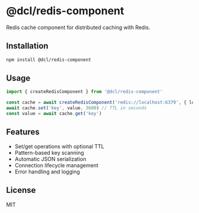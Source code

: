 # @dcl/redis-component

Redis cache component for distributed caching with Redis.

## Installation

```bash
npm install @dcl/redis-component
```

## Usage

```typescript
import { createRedisComponent } from '@dcl/redis-component'

const cache = await createRedisComponent('redis://localhost:6379', { logs })
await cache.set('key', value, 3600) // TTL in seconds
const value = await cache.get('key')
```

## Features

- Set/get operations with optional TTL
- Pattern-based key scanning
- Automatic JSON serialization
- Connection lifecycle management
- Error handling and logging

## License

MIT
